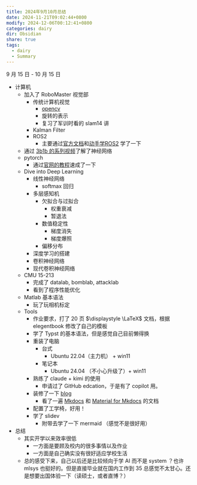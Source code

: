 ```yaml
---
title: 2024年9月10月总结
date: 2024-11-21T09:02:44+0800
modify: 2024-12-06T00:12:41+0800
categories: dairy
dir: Obsidian
share: true
tags:
  - dairy
  - Summary
---
```


9 月 15 日 - 10 月 15 日

- 计算机
	- 加入了 RoboMaster 视觉部
		- 传统计算机视觉
			- [opencv](https://www.woshicver.com/)
			- 旋转的表示
			- 复习了军训时看的 slam14 讲
		- Kalman Filter
		- ROS2
			- 主要通过[官方文档](https://docs.ros.org/en/rolling/index.html)和[动手学ROS2](https://fishros.com/d2lros2/) 学了一下
	- 通过 [3b1b 的系列视频](https://www.youtube.com/watch?v=aircAruvnKk&list=PLZHQObOWTQDNU6R1_67000Dx_ZCJB-3pi)了解了神经网络
	- pytorch
		- 通过[官网的教程](https://pytorch.org/tutorials/beginner/deep_learning_60min_blitz.html)速成了一下
	- Dive into Deep Learning
		- 线性神经网络
			- softmax 回归
		- 多层感知机
			- 欠拟合与过拟合
				- 权重衰减
				- 暂退法
			- 数值稳定性
				- 梯度消失
				- 梯度爆照
			- 偏移分布
		- 深度学习的搭建
		- 卷积神经网络
		- 现代卷积神经网络
	- CMU 15-213
		- 完成了 datalab, bomblab, attacklab
		- 看到了程序性能优化
	- Matlab 基本语法
		- 玩了玩相机标定
	- Tools
		- 作业要求，打了 20 页 $\displaystyle \LaTeX$ 文档，根据 elegentbook 修改了自己的模板
		- 学了 Typst 的基本语法，但是感觉自己目前懒得换
		- 重装了电脑
			- 台式
				- Ubuntu 22.04（主力机） + win11
		    - 笔记本
			    - Ubuntu 24.04 （不小心升级了）+ win11
		- 熟练了 claude + kimi 的使用
			- 申请过了 GitHub edcation，于是有了 copilot 用。
		- 装修了一下 [blog](https://wncfht.github.io/)
			- 看了一遍 [Mkdocs](https://www.mkdocs.org/user-guide/) 和 [Material for Mkdocs](https://mkdoc-material.llango.com/getting-started/) 的文档
		- 配置了工学椅，好用！
		- 学了 slidev
			- 附带去学了一下 mermaid （感觉不是很好用）
- 总结
	- 其实开学以来效率很低
		- 一方面是要顾及校内的很多事情以及作业
		- 一方面是自己确实没有很好适应学校生活
	- 总的感受下来，自己以后还是比较倾向于学 AI 而不是 system ？也许 mlsys 也挺好的。但是直接毕业就在国内工作到 35 总感觉不太甘心。还是想要出国体验一下（读硕士，或者直博？）